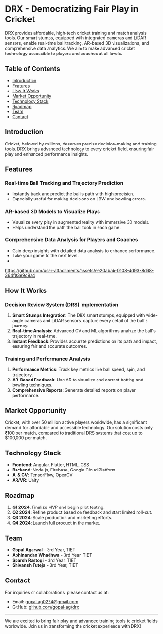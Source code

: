 # DRX - Democratizing Fair Play in Cricket
DRX provides affordable, high-tech cricket training and match analysis tools. Our smart stumps, equipped with integrated cameras and LiDAR sensors, enable real-time ball tracking, AR-based 3D visualizations, and comprehensive data analytics. We aim to make advanced cricket technology accessible to players and coaches at all levels.

## Table of Contents
- [Introduction](#introduction)
- [Features](#features)
- [How It Works](#how-it-works)
- [Market Opportunity](#market-opportunity)
- [Technology Stack](#technology-stack)
- [Roadmap](#roadmap)
- [Team](#team)
- [Contact](#contact)

## Introduction

Cricket, beloved by millions, deserves precise decision-making and training tools. DRX brings advanced technology to every cricket field, ensuring fair play and enhanced performance insights.



## Features

### Real-time Ball Tracking and Trajectory Prediction
- Instantly track and predict the ball's path with high precision.
- Especially useful for making decisions on LBW and bowling errors.

### AR-based 3D Models to Visualize Plays
- Visualize every play in augmented reality with immersive 3D models.
- Helps understand the path the ball took in each game.

### Comprehensive Data Analysis for Players and Coaches
- Gain deep insights with detailed data analysis to enhance performance.
- Take your game to the next level.
- 


https://github.com/user-attachments/assets/ee20abab-0108-4d93-8d68-364f93e9c9a4



## How It Works

### Decision Review System (DRS) Implementation
1. **Smart Stumps Integration**: The DRX smart stumps, equipped with wide-angle cameras and LiDAR sensors, capture every detail of the ball's journey.
2. **Real-time Analysis**: Advanced CV and ML algorithms analyze the ball's trajectory in real-time.
3. **Instant Feedback**: Provides accurate predictions on its path and impact, ensuring fair and accurate outcomes.

### Training and Performance Analysis
1. **Performance Metrics**: Track key metrics like ball speed, spin, and trajectory.
2. **AR-Based Feedback**: Use AR to visualize and correct batting and bowling techniques.
3. **Comprehensive Reports**: Generate detailed reports on player performance.



## Market Opportunity

Cricket, with over 50 million active players worldwide, has a significant demand for affordable and accessible technology. Our solution costs only ₹100 per match, compared to traditional DRS systems that cost up to $100,000 per match.

## Technology Stack

- **Frontend**: Angular, Flutter, HTML, CSS
- **Backend**: Node.js, Firebase, Google Cloud Platform
- **AI & CV**: TensorFlow, OpenCV
- **AR/VR**: Unity



## Roadmap

1. **Q1 2024**: Finalize MVP and begin pilot testing.
2. **Q2 2024**: Refine product based on feedback and start limited roll-out.
3. **Q3 2024**: Scale production and marketing efforts.
4. **Q4 2024**: Launch full product in the market.

## Team

- **Gopal Agarwal** - 3rd Year, TIET
- **Abhinandan Whadhwa** - 3rd Year, TIET
- **Sparsh Rastogi** - 3rd Year, TIET
- **Shivansh Tuteja** - 3rd Year, TIET



## Contact

For inquiries or collaborations, please contact us at:
- Email: [gopal.ag0224@gmail.com](mailto:gopal.ag0224@gmail.com)
- GitHub: [github.com/gopal-ag/drx](https://github.com/gopal-ag/drx)

---

We are excited to bring fair play and advanced training tools to cricket fields worldwide. Join us in transforming the cricket experience with DRX!
